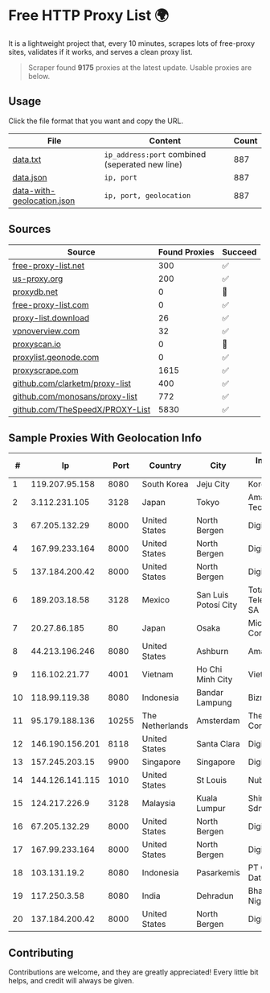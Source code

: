 
# Free HTTP Proxy List 🌍

It is a lightweight project that, every 10 minutes, scrapes lots of free-proxy sites, validates if it works, and serves a clean proxy list.


> Scraper found **9175** proxies at the latest update. Usable proxies are below.

## Usage

Click the file format that you want and copy the URL.


|File|Content|Count|
|----|-------|-----|
|[data.txt](https://raw.githubusercontent.com/themiralay/Proxy-List-World/master/data.txt)|`ip_address:port` combined (seperated new line)|887|
|[data.json](https://raw.githubusercontent.com/themiralay/Proxy-List-World/master/data.json)|`ip, port`|887|
|[data-with-geolocation.json](https://raw.githubusercontent.com/themiralay/Proxy-List-World/master/data-with-geolocation.json)|`ip, port, geolocation`|887|

## Sources

|Source|Found Proxies|Succeed|
|------|-------------|-------|
|[free-proxy-list.net](https://free-proxy-list.net)|300|✅|
|[us-proxy.org](https://www.us-proxy.org)|200|✅|
|[proxydb.net](http://proxydb.net)|0|🚫|
|[free-proxy-list.com](https://free-proxy-list.com/?page=&port=&type%5B%5D=http&type%5B%5D=https&up_time=0&search=Search)|0|✅|
|[proxy-list.download](https://www.proxy-list.download/HTTP)|26|✅|
|[vpnoverview.com](https://vpnoverview.com/privacy/anonymous-browsing/free-proxy-servers)|32|✅|
|[proxyscan.io](https://www.proxyscan.io)|0|🚫|
|[proxylist.geonode.com](https://proxylist.geonode.com/api/proxy-list?limit=300&page=1&sort_by=lastChecked&sort_type=desc&protocols=http,https)|0|✅|
|[proxyscrape.com](https://api.proxyscrape.com/v2/?request=displayproxies&protocol=http&timeout=10000&country=all&ssl=all&anonymity=all)|1615|✅|
|[github.com/clarketm/proxy-list](https://raw.githubusercontent.com/clarketm/proxy-list/master/proxy-list-raw.txt)|400|✅|
|[github.com/monosans/proxy-list](https://raw.githubusercontent.com/monosans/proxy-list/main/proxies/http.txt)|772|✅|
|[github.com/TheSpeedX/PROXY-List](https://raw.githubusercontent.com/TheSpeedX/PROXY-List/master/http.txt)|5830|✅|


## Sample Proxies With Geolocation Info

|#|Ip|Port|Country|City|Internet Service Provider|
|-|--|----|-------|----|-------------------------|
|1|119.207.95.158|8080|South Korea|Jeju City|Korea Telecom|
|2|3.112.231.105|3128|Japan|Tokyo|Amazon Technologies Inc.|
|3|67.205.132.29|8000|United States|North Bergen|DigitalOcean, LLC|
|4|167.99.233.164|8000|United States|North Bergen|DigitalOcean, LLC|
|5|137.184.200.42|8000|United States|North Bergen|DigitalOcean, LLC|
|6|189.203.18.58|3128|Mexico|San Luis Potosí City|Total Play Telecomunicaciones SA De CV|
|7|20.27.86.185|80|Japan|Osaka|Microsoft Corporation|
|8|44.213.196.246|8080|United States|Ashburn|Amazon.com|
|9|116.102.21.77|4001|Vietnam|Ho Chi Minh City|Viettel Corporation|
|10|118.99.119.38|8080|Indonesia|Bandar Lampung|Biznet Networks|
|11|95.179.188.136|10255|The Netherlands|Amsterdam|The Constant Company, LLC|
|12|146.190.156.201|8118|United States|Santa Clara|DigitalOcean, LLC|
|13|157.245.203.15|9900|Singapore|Singapore|DigitalOcean, LLC|
|14|144.126.141.115|1010|United States|St Louis|Nubes, LLC|
|15|124.217.226.9|3128|Malaysia|Kuala Lumpur|Shinjiru Technology Sdn Bhd|
|16|67.205.132.29|8000|United States|North Bergen|DigitalOcean, LLC|
|17|167.99.233.164|8000|United States|North Bergen|DigitalOcean, LLC|
|18|103.131.19.2|8080|Indonesia|Pasarkemis|PT Global Media Data Prima|
|19|117.250.3.58|8080|India|Dehradun|Bharat Sanchar Nigam Ltd|
|20|137.184.200.42|8000|United States|North Bergen|DigitalOcean, LLC|



## Contributing

Contributions are welcome, and they are greatly appreciated! Every
little bit helps, and credit will always be given.

